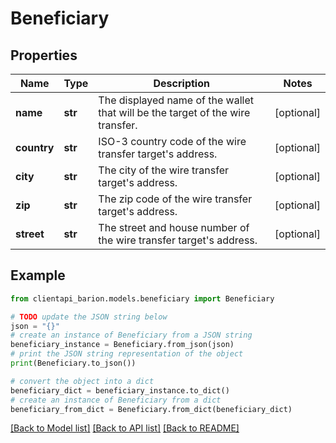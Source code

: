# Beneficiary


## Properties

Name | Type | Description | Notes
------------ | ------------- | ------------- | -------------
**name** | **str** | The displayed name of the wallet that will be the target of the wire transfer. | [optional] 
**country** | **str** | ISO-3 country code of the wire transfer target&#39;s address. | [optional] 
**city** | **str** | The city of the wire transfer target&#39;s address. | [optional] 
**zip** | **str** | The zip code of the wire transfer target&#39;s address. | [optional] 
**street** | **str** | The street and house number of the wire transfer target&#39;s address. | [optional] 

## Example

```python
from clientapi_barion.models.beneficiary import Beneficiary

# TODO update the JSON string below
json = "{}"
# create an instance of Beneficiary from a JSON string
beneficiary_instance = Beneficiary.from_json(json)
# print the JSON string representation of the object
print(Beneficiary.to_json())

# convert the object into a dict
beneficiary_dict = beneficiary_instance.to_dict()
# create an instance of Beneficiary from a dict
beneficiary_from_dict = Beneficiary.from_dict(beneficiary_dict)
```
[[Back to Model list]](../README.md#documentation-for-models) [[Back to API list]](../README.md#documentation-for-api-endpoints) [[Back to README]](../README.md)


